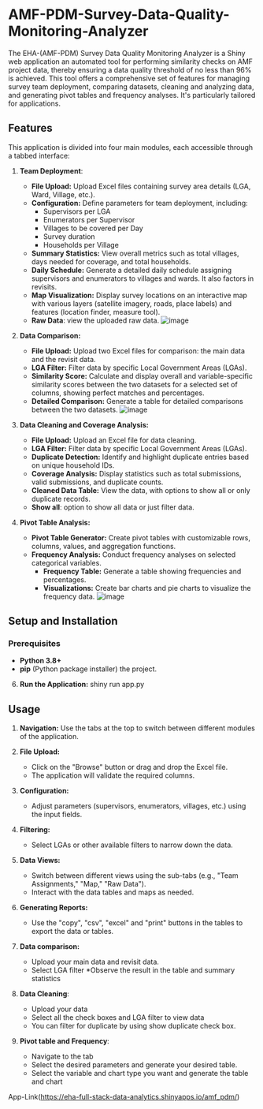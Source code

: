 # AMF-PDM-Survey-Data-Quality-Monitoring-Analyzer
The EHA-(AMF-PDM) Survey Data Quality Monitoring Analyzer is a Shiny web application an automated tool for performing similarity checks on AMF project data, thereby ensuring a data quality threshold of no less than 96% is achieved. This tool offers a comprehensive set of features for managing survey team deployment, comparing datasets, cleaning and analyzing data, and generating pivot tables and frequency analyses. It's particularly tailored for applications. 
## Features
This application is divided into four main modules, each accessible through a tabbed interface:
1. **Team Deployment**: 
    *   **File Upload:** Upload Excel files containing survey area details (LGA, Ward, Village, etc.).
    *   **Configuration:** Define parameters for team deployment, including:
        *   Supervisors per LGA
        *   Enumerators per Supervisor
        *   Villages to be covered per Day
        *   Survey duration
        *   Households per Village
    *   **Summary Statistics:** View overall metrics such as total villages, days needed for coverage, and total households.
    *   **Daily Schedule:** Generate a detailed daily schedule assigning supervisors and enumerators to villages and wards. It also factors in revisits.
    *   **Map Visualization:** Display survey locations on an interactive map with various layers (satellite imagery, roads, place labels) and features (location finder, measure tool).
    * **Raw Data**: view the uploaded raw data.
      ![image](https://github.com/user-attachments/assets/2231e198-225d-4d52-bd64-97e4e6dee46d)


2. **Data Comparison:**
    *   **File Upload:** Upload two Excel files for comparison: the main data and the revisit data.
    *   **LGA Filter:** Filter data by specific Local Government Areas (LGAs).
    *   **Similarity Score:** Calculate and display overall and variable-specific similarity scores between the two datasets for a selected set of columns, showing perfect matches and percentages.
    *   **Detailed Comparison:** Generate a table for detailed comparisons between the two datasets.
      ![image](https://github.com/user-attachments/assets/d800564e-d8e8-4559-8df3-d84ac6f96c5a)


3. **Data Cleaning and Coverage Analysis:**
    *   **File Upload:** Upload an Excel file for data cleaning.
    *   **LGA Filter:** Filter data by specific Local Government Areas (LGAs).
    *   **Duplicate Detection:** Identify and highlight duplicate entries based on unique household IDs.
    *   **Coverage Analysis:** Display statistics such as total submissions, valid submissions, and duplicate counts.
    *   **Cleaned Data Table:** View the data, with options to show all or only duplicate records.
    * **Show all**: option to show all data or just filter data.

4. **Pivot Table Analysis:**
    *   **Pivot Table Generator:** Create pivot tables with customizable rows, columns, values, and aggregation functions.
    *   **Frequency Analysis:** Conduct frequency analyses on selected categorical variables.
        *   **Frequency Table:** Generate a table showing frequencies and percentages.
        *   **Visualizations:** Create bar charts and pie charts to visualize the frequency data.
          ![image](https://github.com/user-attachments/assets/ddac1b0b-52ac-47cb-a913-acd72c53ad60)


## Setup and Installation
### Prerequisites
*   **Python 3.8+**
*   **pip** (Python package installer)
the project.
6. **Run the Application:**
    shiny run app.py
## Usage
1. **Navigation:** Use the tabs at the top to switch between different modules of the application.
2. **File Upload:**
    *   Click on the "Browse" button or drag and drop the Excel file.
    *   The application will validate the required columns.
3. **Configuration:**
    *   Adjust parameters (supervisors, enumerators, villages, etc.) using the input fields.
4. **Filtering:**
    *   Select LGAs or other available filters to narrow down the data.
5. **Data Views:**
    *   Switch between different views using the sub-tabs (e.g., "Team Assignments," "Map," "Raw Data").
    *   Interact with the data tables and maps as needed.
6. **Generating Reports:**
    *   Use the "copy", "csv", "excel" and "print" buttons in the tables to export the data or tables.
7. **Data comparison:**
    * Upload your main data and revisit data.
    * Select LGA filter
    *Observe the result in the table and summary statistics

8. **Data Cleaning**:
    * Upload your data
    * Select all the check boxes and LGA filter to view data
    * You can filter for duplicate by using show duplicate check box.
9. **Pivot table and Frequency**:
    * Navigate to the tab
    * Select the desired parameters and generate your desired table.
    * Select the variable and chart type you want and generate the table and chart

App-Link(https://eha-full-stack-data-analytics.shinyapps.io/amf_pdm/)


